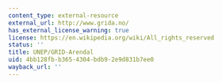 ```yaml
---
content_type: external-resource
external_url: http://www.grida.no/
has_external_license_warning: true
license: https://en.wikipedia.org/wiki/All_rights_reserved
status: ''
title: UNEP/GRID-Arendal
uid: 4bb128fb-b365-4304-bdb9-2e9d831b7ee0
wayback_url: ''
---
```

